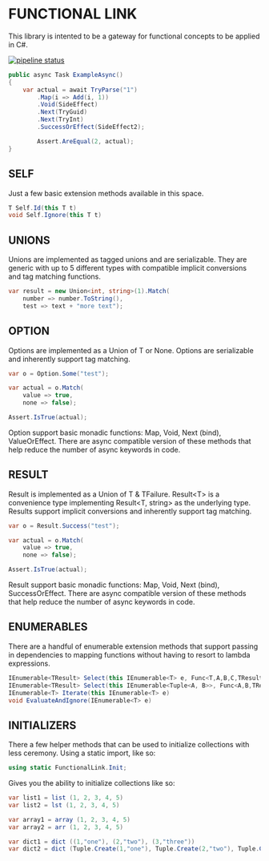 # FUNCTIONAL LINK

This library is intented to be a gateway for functional concepts to be applied in C#.

[![pipeline status](https://gitlab.com/adleatherwood/FunctionalLink/badges/develop/pipeline.svg)](https://gitlab.com/adleatherwood/FunctionalLink/commits/develop)

```csharp
public async Task ExampleAsync()
{
    var actual = await TryParse("1")
        .Map(i => Add(i, 1))                
        .Void(SideEffect)
        .Next(TryGuid)
        .Next(TryInt)
        .SuccessOrEffect(SideEffect2);

        Assert.AreEqual(2, actual);
}
```


## SELF

Just a few basic extension methods available in this space.

```csharp
T Self.Id(this T t)
void Self.Ignore(this T t) 
```

## UNIONS

Unions are implemented as tagged unions and are serializable.  They are generic with up to 5 different types with compatible implicit conversions and tag matching functions.  

```csharp
var result = new Union<int, string>(1).Match(
    number => number.ToString(), 
    test => text + "more text");
```


## OPTION

Options are implemented as a Union of T or None.  Options are serializable and inherently support tag matching.

```csharp
var o = Option.Some("test");

var actual = o.Match(
    value => true,
    none => false);

Assert.IsTrue(actual);
```

Option support basic monadic functions: Map, Void, Next (bind), ValueOrEffect.
There are async compatible version of these methods that help reduce the number of async keywords in code.

## RESULT

Result is implemented as a Union of T & TFailure.  Result\<T\> is a convenience type implementing Result\<T, string\> as the underlying type.  Results support implicit conversions and inherently support tag matching.

```csharp
var o = Result.Success("test");

var actual = o.Match(
    value => true,
    none => false);

Assert.IsTrue(actual);
```

Result support basic monadic functions: Map, Void, Next (bind), SuccessOrEffect.
There are async compatible version of these methods that help reduce the number of async keywords in code.

## ENUMERABLES

There are a handful of enumerable extension methods that support passing in dependencies to mapping functions without having to resort to lambda expressions.

```csharp
IEnumerable<TResult> Select(this IEnumerable<T> e, Func<T,A,B,C,TResult> f, a, b, c)
IEnumerable<TResult> Select(this IEnumerable<Tuple<A, B>>, Func<A,B,TResult> f)
IEnumerable<T> Iterate(this IEnumerable<T> e)
void EvaluateAndIgnore(IEnumerable<T> e)
```

## INITIALIZERS

There a few helper methods that can be used to initialize collections with less ceremony.  Using a static import, like so:

```csharp
using static FunctionalLink.Init;
```

Gives you the ability to initialize collections like so:

```csharp
var list1 = list (1, 2, 3, 4, 5)
var list2 = lst (1, 2, 3, 4, 5) 

var array1 = array (1, 2, 3, 4, 5)
var array2 = arr (1, 2, 3, 4, 5) 

var dict1 = dict ((1,"one"), (2,"two"), (3,"three"))
var dict2 = dict (Tuple.Create(1,"one"), Tuple.Create(2,"two"), Tuple.Create(3,"three"))
```
